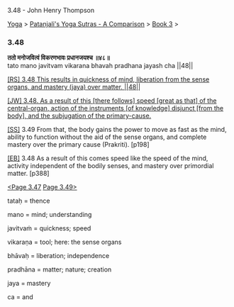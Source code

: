3.48 - John Henry Thompson 

[Yoga](../../../yoga.md)‎ > ‎[Patanjali's Yoga Sutras - A Comparison](../../patanjani.md)‎ > ‎[Book 3](../book-3.md)‎ > ‎

### 3.48

**ततो मनोजवित्वं विकरणभावः प्रधानजयश्च ॥४८॥**  
tato mano javitvam vikarana bhavah pradhana jayash cha ||48||  
  

[\[RS\] 3.48 This results in quickness of mind, liberation from the sense organs, and mastery (jaya) over matter. ||48||](http://www.ashtangayoga.info/source-texts/yoga-sutra-patanjali/chapter-3/item/tato-mano-javitvam-vikarana-bhavah-pradhana/)

[\[JW\] 3.48. As a result of this \[there follows\] speed \[great as that\] of the central-organ, action of the instruments \[of knowledge\] disjunct \[from the body\], and the subjugation of the primary-cause.](http://books.google.com/books?id=YzFImjtOxUwC&pg=PA282&ci=203%2C705%2C734%2C117&source=bookclip)  
  
[\[SS\]](http://www.amazon.com/Yoga-Sutras-Patanjali-Commentary-Satchidananda/dp/0932040381) 3.49 From that, the body gains the power to move as fast as the mind, ability to function without the aid of the sense organs, and complete mastery over the primary cause (Prakriti). \[p198\]  
  
[\[EB\]](http://www.amazon.com/Yoga-Sutras-Patanjali-Translation-Commentary/dp/0865477361/ref=sr_1_1?ie=UTF8&s=books&qid=1250508322&sr=1-1) 3.48 As a result of this comes speed like the speed of the mind, activity independent of the bodily senses, and mastery over primordial matter. \[p388\]  
  
  
[<Page 3.47](347.md)  [Page 3.49>](349.md)  

tataḥ = thence  
  
mano = mind; understanding  
  
javitvaṁ = quickness; speed  
  
vikaraṇa = tool; here: the sense organs  
  
bhāvaḥ = liberation; independence  
  
pradhāna = matter; nature; creation  
  
jaya = mastery  
  
ca = and

